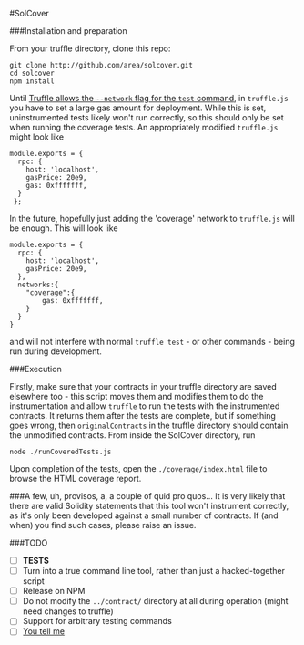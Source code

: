 #SolCover

###Installation and preparation

From your truffle directory, clone this repo:
```
git clone http://github.com/area/solcover.git
cd solcover
npm install
```

Until [Truffle allows the `--network` flag for the `test` command](https://github.com/ConsenSys/truffle/issues/239), in `truffle.js` you have to set a large gas amount for deployment. While this is set, uninstrumented tests likely won't run correctly, so this should only be set when running the coverage tests. An appropriately modified `truffle.js` might look like

```
module.exports = {
  rpc: {
    host: 'localhost',
    gasPrice: 20e9,
    gas: 0xfffffff,
  }
 };
```
In the future, hopefully just adding the 'coverage' network to `truffle.js` will be enough. This will look like

```
module.exports = {
  rpc: {
    host: 'localhost',
    gasPrice: 20e9,
  },
  networks:{
    "coverage":{
    	gas: 0xfffffff,
    }
  }
}
```
and will not interfere with normal `truffle test` - or other commands - being run during development.


###Execution

Firstly, make sure that your contracts in your truffle directory are saved elsewhere too - this script moves them and modifies them to do the instrumentation and allow `truffle` to run the tests with the instrumented contracts. It returns them after the tests are complete, but if something goes wrong, then `originalContracts` in the truffle directory should contain the unmodified contracts.
From inside the SolCover directory, run 

```node ./runCoveredTests.js```

Upon completion of the tests, open the `./coverage/index.html` file to browse the HTML coverage report.

###A few, uh, provisos, a, a couple of quid pro quos...
It is very likely that there are valid Solidity statements that this tool won't instrument correctly, as it's only been developed against a small number of contracts. If (and when) you find such cases, please raise an issue.


###TODO

- [ ] **TESTS**
- [ ] Turn into a true command line tool, rather than just a hacked-together script
- [ ] Release on NPM 
- [ ] Do not modify the `../contract/` directory at all during operation (might need changes to truffle)
- [ ] Support for arbitrary testing commands
- [ ] [You tell me](http://github.com/area/solcover/issues)
